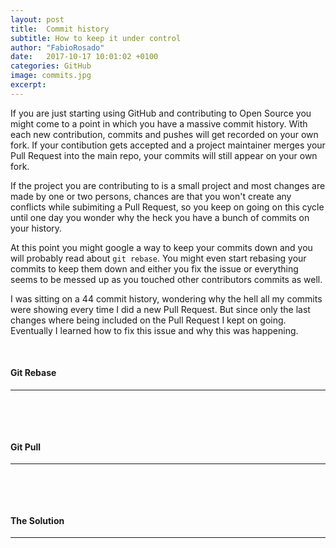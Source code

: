 ```yaml
---
layout: post
title:  Commit history
subtitle: How to keep it under control
author: "FabioRosado"
date:   2017-10-17 10:01:02 +0100
categories: GitHub
image: commits.jpg
excerpt: 
---
```


If you are just starting using GitHub and contributing to Open Source you might come to a point in which you have a massive commit history. With each new contribution, commits and pushes will get recorded on your own fork. If your contibution gets accepted and a project maintainer merges your Pull Request into the main repo, your commits will still appear on your own fork.

If the project you are contributing to is a small project and most changes are made by one or two persons, chances are that you won't create any conflicts while subimiting a Pull Request, so you keep on going on this cycle until one day you wonder why the heck you have a bunch of commits on your history.

At this point you might google a way to keep your commits down and you will probably read about `git rebase`. You might even start rebasing your commits to keep them down and either you fix the issue or everything seems to be messed up as you touched other contributors commits as well.

I was sitting on a 44 commit history, wondering why the hell all my commits were showing every time I did a new Pull Request. But since only the last changes where being included on the Pull Request I kept on going. Eventually I learned how to fix this issue and why this was happening.

&nbsp;
#### Git Rebase
-----
&nbsp;



&nbsp;
#### Git Pull
-----
&nbsp;


&nbsp;
#### The Solution
-----
&nbsp;